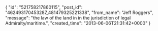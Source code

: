  {
   "id": "521758217860115",
   "post_id": "462493170453287_481479325221338",
   "from_name": "Jeff Roggers",
   "message": "the law of the land in in the jurisdiction of legal Admiralty/maritime.",
   "created_time": "2013-06-06T21:31:42+0000"
 }
